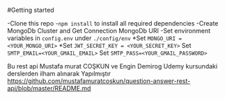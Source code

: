#Getting started

-Clone this repo
-`npm install` to install all required dependencies
-Create MongoDb Cluster and Get Connection MongoDb URI
-Set environment variables in `config.env` under `./config/env`
*Set `MONGO_URI = <YOUR_MONGO_URI>`
*Set `JWT_SECRET_KEY = <YOUR_SECRET_KEY>`
Set `SMTP_EMAIL=<YOUR_GMAIL_EMAIL>`
Set `SMTP_PASS=<YOUR_GMAIL_PASSWORD>`

Bu rest api Mustafa murat COŞKUN ve Engin Demirog Udemy kursundaki derslerden ilham alınarak  Yapılmıştır 
https://github.com/mustafamuratcoskun/question-answer-rest-api/blob/master/README.md
